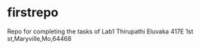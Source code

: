# firstrepo
Repo for completing the tasks of Lab1
Thirupathi Eluvaka
417E 1st st,Maryville,Mo,64468
